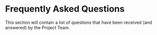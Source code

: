 Frequently Asked Questions
============================

This section will contain a list of questions that have been received (and answered) by the Project Team.
